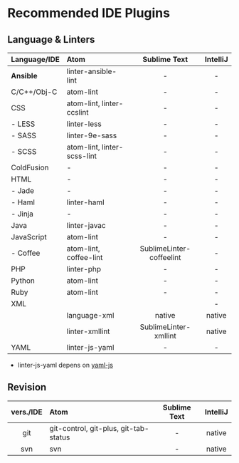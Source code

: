 # Recommended IDE Plugins

## Language &amp; Linters

| Language/IDE | Atom                        | Sublime Text           | IntelliJ |
| ------------ | :-------------------------- | :-------------------: | :------: |
| **Ansible**  | linter-ansible-lint         | -                     | -        |
| C/C++/Obj-C  | atom-lint                   | -                     | -        |
| CSS          | atom-lint, linter-ccslint   | -                     | -        |
| - LESS       | linter-less                 | -                     | -        |
| - SASS       | linter-9e-sass              | -                     | -        |
| - SCSS       | atom-lint, linter-scss-lint | -                     | -        |
| ColdFusion   | -                           | -                     | -        |
| HTML         | -                           | -                     | -        |
|  - Jade      | -                           | -                     | -        |
|  - Haml      | linter-haml                 | -                     | -        |
|  - Jinja     | -                           | -                     | -        |
| Java         | linter-javac                | -                     | -        |
| JavaScript   | atom-lint                   | -                     | -        |
|  - Coffee    | atom-lint, coffee-lint      | SublimeLinter-coffeelint | -        |
| PHP          | linter-php                  | -                     | -        |
| Python       | atom-lint                   | -                     | -        |
| Ruby         | atom-lint                   | -                     | -        |
| XML          |                             |                       | -        |
|              | language-xml                | native                | native   |
|              | linter-xmllint              | SublimeLinter-xmllint | native   |
| YAML         | linter-js-yaml              | -                     | -        |

* linter-js-yaml depens on [yaml-js](https://github.com/connec/yaml-js)

## Revision

| vers./IDE | Atom                                  | Sublime Text | IntelliJ |
| :-------: | :------------------------------------ | :----------: | :------: |
| git       | git-control, git-plus, git-tab-status | -            |  native  |
| svn       | svn                                   | -            |  native  |
